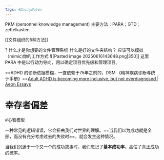 ```yaml
---
Tags: #DailyNotes 
---
```


PKM (personnel knowledge management)
	主要方法：PARA；GTD；zettelkasten

[[文件组织的5种方法]]


 ? 什么才是你想要的文件管理系统
	 什么是好的文件夹结构？ 应该可以模拟（mimic)你的工作方式
	 ![[Pasted image 20250616143648.png|350]]
这里PARA 中是以行动为导向，用以确定项目优先级和管理项目。





==ADHD 的诊断依据模糊，一直依赖于75年之前的，DSM 《精神疾病诊断与统计手册》==[Adult ADHD is becoming more inclusive, but not overdiagnosed \| Aeon Essays](https://aeon.co/essays/adult-adhd-is-becoming-more-inclusive-but-not-overdiagnosed?utm_source=rss-feed)




# 幸存者偏差


#心智模型 

一种常见的逻辑错误，它会扭曲我们对世界的理解。==当我们以为成功就是全部，而没有充分考虑过去的失败时==，就会发生这种情况。

当我们沉迷于一个又一个的成功故事时，我们忘记了**基本成功率**，高估了真正成功的概率。